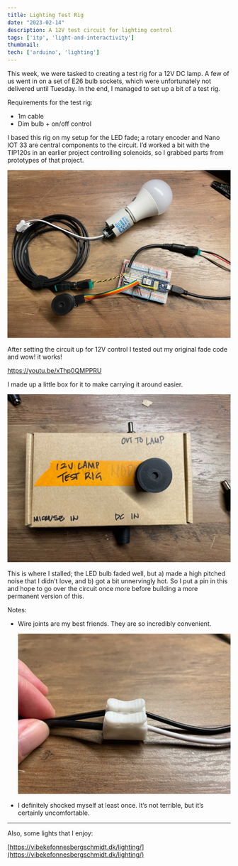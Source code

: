 ```yaml
---
title: Lighting Test Rig
date: "2023-02-14"
description: A 12V test circuit for lighting control
tags: ['itp', 'light-and-interactivity']
thumbnail:
tech: ['arduino', 'lighting']
---
```

This week, we were tasked to creating a test rig for a 12V DC lamp. A few of us went in on a set of E26 bulb sockets, which were unfortunately not delivered until Tuesday. In the end, I managed to set up a bit of a test rig. 

Requirements for the test rig: 

- 1m cable
- Dim bulb + on/off control

I based this rig on my setup for the LED fade; a rotary encoder and Nano IOT 33 are central components to the circuit. I’d worked a bit with the TIP120s in an earlier project controlling solenoids, so I grabbed parts from prototypes of that project. 

![lighting-rig-2.jpg](./lighting-rig-2.jpg)

After setting the circuit up for 12V control I tested out my original fade code and wow! it works!

https://youtu.be/xThp0QMPPRU

I made up a little box for it to make carrying it around easier.

![lighting-rig-3.jpg](./lighting-rig-3.jpg)

This is where I stalled; the LED bulb faded well, but a) made a high pitched noise that I didn’t love, and b) got a bit unnervingly hot. So I put a pin in this and hope to go over the circuit once more before building a more permanent version of this.

Notes: 

- Wire joints are my best friends. They are so incredibly convenient.
    
    ![lighting-rig-1.jpg](./lighting-rig-1.jpg)
    
- I definitely shocked myself at least once. It’s not terrible, but it’s certainly uncomfortable.

---

Also, some lights that I enjoy: 

[https://vibekefonnesbergschmidt.dk/lighting/](https://vibekefonnesbergschmidt.dk/lighting/)